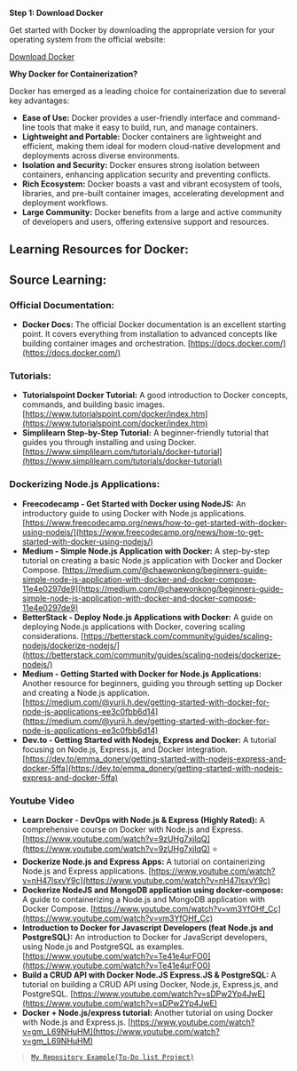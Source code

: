 **Step 1: Download Docker**

Get started with Docker by downloading the appropriate version for your operating system from the official website:

[Download Docker](https://www.docker.com/get-started/)

**Why Docker for Containerization?**

Docker has emerged as a leading choice for containerization due to several key advantages:

* **Ease of Use:** Docker provides a user-friendly interface and command-line tools that make it easy to build, run, and manage containers. 
* **Lightweight and Portable:** Docker containers are lightweight and efficient, making them ideal for modern cloud-native development and deployments across diverse environments.
* **Isolation and Security:** Docker ensures strong isolation between containers, enhancing application security and preventing conflicts.
* **Rich Ecosystem:** Docker boasts a vast and vibrant ecosystem of tools, libraries, and pre-built container images, accelerating development and deployment workflows.
* **Large Community:** Docker benefits from a large and active community of developers and users, offering extensive support and resources.
## Learning Resources for Docker:

## Source Learning:
### Official Documentation:

* **Docker Docs:**  The official Docker documentation is an excellent starting point. It covers everything from installation to advanced concepts like building container images and orchestration.  [https://docs.docker.com/](https://docs.docker.com/)

### Tutorials:

* **Tutorialspoint Docker Tutorial:**  A good introduction to Docker concepts, commands, and building basic images. [https://www.tutorialspoint.com/docker/index.htm](https://www.tutorialspoint.com/docker/index.htm)
* **Simplilearn Step-by-Step Tutorial:**  A beginner-friendly tutorial that guides you through installing and using Docker. [https://www.simplilearn.com/tutorials/docker-tutorial](https://www.simplilearn.com/tutorials/docker-tutorial)

### Dockerizing Node.js Applications:

* **Freecodecamp - Get Started with Docker using NodeJS:**  An introductory guide to using Docker with Node.js applications. [https://www.freecodecamp.org/news/how-to-get-started-with-docker-using-nodejs/](https://www.freecodecamp.org/news/how-to-get-started-with-docker-using-nodejs/)
* **Medium - Simple Node.js Application with Docker:**  A step-by-step tutorial on creating a basic Node.js application with Docker and Docker Compose. [https://medium.com/@chaewonkong/beginners-guide-simple-node-js-application-with-docker-and-docker-compose-11e4e0297de9](https://medium.com/@chaewonkong/beginners-guide-simple-node-js-application-with-docker-and-docker-compose-11e4e0297de9)
* **BetterStack - Deploy Node.js Applications with Docker:**  A guide on deploying Node.js applications with Docker, covering scaling considerations. [https://betterstack.com/community/guides/scaling-nodejs/dockerize-nodejs/](https://betterstack.com/community/guides/scaling-nodejs/dockerize-nodejs/)
* **Medium - Getting Started with Docker for Node.js Applications:**  Another resource for beginners, guiding you through setting up Docker and creating a Node.js application. [https://medium.com/@yurii.h.dev/getting-started-with-docker-for-node-js-applications-ee3c0fbb6d14](https://medium.com/@yurii.h.dev/getting-started-with-docker-for-node-js-applications-ee3c0fbb6d14)
* **Dev.to - Getting Started with Nodejs, Express and Docker:**  A tutorial focusing on Node.js, Express.js, and Docker integration. [https://dev.to/emma_donery/getting-started-with-nodejs-express-and-docker-5ffa](https://dev.to/emma_donery/getting-started-with-nodejs-express-and-docker-5ffa)

### Youtube Video
* **Learn Docker - DevOps with Node.js & Express (Highly Rated):**  A comprehensive course on Docker with Node.js and Express. [https://www.youtube.com/watch?v=9zUHg7xjIqQ](https://www.youtube.com/watch?v=9zUHg7xjIqQ) ⭐
* **Dockerize Node.js and Express Apps:**  A tutorial on containerizing Node.js and Express applications. [https://www.youtube.com/watch?v=nH47lsxvY9c](https://www.youtube.com/watch?v=nH47lsxvY9c)
* **Dockerize NodeJS and MongoDB application using docker-compose:**  A guide to containerizing a Node.js and MongoDB application with Docker Compose. [https://www.youtube.com/watch?v=vm3YfOHf_Cc](https://www.youtube.com/watch?v=vm3YfOHf_Cc)
* **Introduction to Docker for Javascript Developers (feat Node.js and PostgreSQL):**  An introduction to Docker for JavaScript developers, using Node.js and PostgreSQL as examples. [https://www.youtube.com/watch?v=Te41e4urFO0](https://www.youtube.com/watch?v=Te41e4urFO0)
* **Build a CRUD API with Docker Node.JS Express.JS & PostgreSQL:**  A tutorial on building a CRUD API using Docker, Node.js, Express.js, and PostgreSQL. [https://www.youtube.com/watch?v=sDPw2Yp4JwE](https://www.youtube.com/watch?v=sDPw2Yp4JwE)
* **Docker + Node.js/express tutorial:**  Another tutorial on using Docker with Node.js and Express.js. [https://www.youtube.com/watch?v=gm_L69NHuHM](https://www.youtube.com/watch?v=gm_L69NHuHM)


> [`My Repository Example(To-Do list Project)`](https://github.com/m-mdy-m/DockList)
